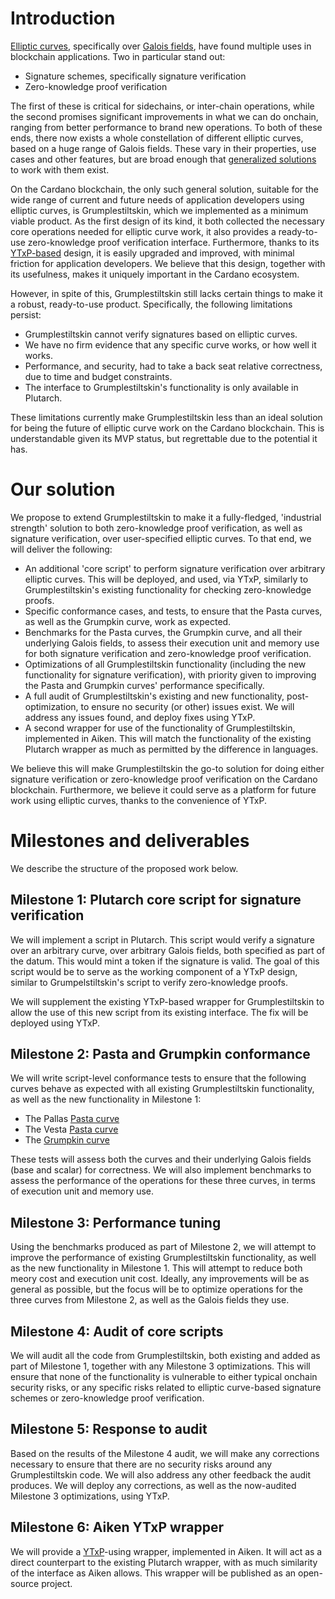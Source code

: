 # Introduction

[Elliptic curves][elliptic-curves], specifically over [Galois
fields][galois-field], have found multiple uses in blockchain applications. Two
in particular stand out:

* Signature schemes, specifically signature verification
* Zero-knowledge proof verification

The first of these is critical for sidechains, or inter-chain operations, while
the second promises significant improvements in what we can do onchain, ranging
from better performance to brand new operations. To both of these ends, there
now exists a whole constellation of different elliptic curves, based on a huge
range of Galois fields. These vary in their properties, use cases and other
features, but are broad enough that [generalized
solutions][elliptic-curve-solidity] to work with them exist.

On the Cardano blockchain, the only such general solution, suitable for the wide
range of current and future needs of application developers using elliptic
curves, is Grumplestiltskin, which we implemented as a minimum viable product.
As the first design of its kind, it both collected the necessary core operations
needed for elliptic curve work, it also provides a ready-to-use zero-knowledge
proof verification interface. Furthermore, thanks to its [YTxP-based][ytxp]
design, it is easily upgraded and improved, with minimal friction for
application developers. We believe that this design, together with its
usefulness, makes it uniquely important in the Cardano ecosystem.

However, in spite of this, Grumplestiltskin still lacks certain things to make
it a robust, ready-to-use product. Specifically, the following limitations
persist:

* Grumplestiltskin cannot verify signatures based on elliptic curves.
* We have no firm evidence that any specific curve works, or how well it works.
* Performance, and security, had to take a back seat relative correctness, due
  to time and budget constraints.
* The interface to Grumplestiltskin's functionality is only available in
  Plutarch.

These limitations currently make Grumplestiltskin less than an ideal solution
for being the future of elliptic curve work on the Cardano blockchain. This is
understandable given its MVP status, but regrettable due to the potential it
has.

# Our solution

We propose to extend Grumplestiltskin to make it a
fully-fledged, 'industrial strength' solution to both zero-knowledge proof
verification, as well as signature verification, over user-specified elliptic
curves. To that end, we will deliver the following:

* An additional 'core script' to perform signature verification over arbitrary
  elliptic curves. This will be deployed, and used, via YTxP, similarly to
  Grumplestiltskin's existing functionality for checking zero-knowledge proofs.
* Specific conformance cases, and tests, to ensure that the Pasta curves, as
  well as the Grumpkin curve, work as expected.
* Benchmarks for the Pasta curves, the Grumpkin curve, and all their underlying
  Galois fields, to assess their execution unit and memory use for both
  signature verification and zero-knowledge proof verification.
* Optimizations of all Grumplestiltskin functionality (including the new
  functionality for signature verification), with priority given to improving
  the Pasta and Grumpkin curves' performance specifically.
* A full audit of Grumplestiltskin's existing and new functionality,
  post-optimization, to ensure no security (or other) issues exist. We will
  address any issues found, and deploy fixes using YTxP.
* A second wrapper for use of the functionality of Grumplestiltskin, implemented
  in Aiken. This will match the functionality of the existing Plutarch wrapper
  as much as permitted by the difference in languages.

We believe this will make Grumplestiltskin the go-to solution for doing either
signature verification or zero-knowledge proof verification on the Cardano
blockchain. Furthermore, we believe it could serve as a platform for future work
using elliptic curves, thanks to the convenience of YTxP.

# Milestones and deliverables

We describe the structure of the proposed work below.

## Milestone 1: Plutarch core script for signature verification

We will implement a script in Plutarch. This script would verify a signature
over an arbitrary curve, over arbitrary Galois fields, both specified as part of
the datum. This would mint a token if the signature is valid. The goal of this
script would be to serve as the working component of a YTxP design, similar to
Grumpelstiltskin's script to verify zero-knowledge proofs.

We will supplement the existing YTxP-based wrapper for Grumplestiltskin to allow
the use of this new script from its existing interface. The fix will be deployed
using YTxP.

## Milestone 2: Pasta and Grumpkin conformance

We will write script-level conformance tests to ensure that the following curves
behave as expected with all existing Grumplestiltskin functionality, as well as
the new functionality in Milestone 1:

* The Pallas [Pasta curve][pasta-curves]
* The Vesta [Pasta curve][pasta-curves]
* The [Grumpkin curve][grumpkin-curve]

These tests will assess both the curves and their underlying Galois fields (base
and scalar) for correctness. We will also implement benchmarks to assess the
performance of the operations for these three curves, in terms of execution unit
and memory use.

## Milestone 3: Performance tuning

Using the benchmarks produced as part of Milestone 2, we will attempt to improve
the performance of existing Grumplestiltskin functionality, as well as the new
functionality in Milestone 1. This will attempt to reduce both meory cost and
execution unit cost. Ideally, any improvements will be as general as possible,
but the focus will be to optimize operations for the three curves from Milestone
2, as well as the Galois fields they use.

## Milestone 4: Audit of core scripts 

We will audit all the code from Grumplestiltskin, both existing and added as
part of Milestone 1, together with any Milestone 3 optimizations. This will
ensure that none of the functionality is vulnerable to either typical onchain
security risks, or any specific risks related to elliptic curve-based signature
schemes or zero-knowledge proof verification.

## Milestone 5: Response to audit

Based on the results of the Milestone 4 audit, we will make any corrections
necessary to ensure that there are no security risks around any Grumplestiltskin
code. We will also address any other feedback the audit produces. We will deploy
any corrections, as well as the now-audited Milestone 3 optimizations, using
YTxP.

## Milestone 6: Aiken YTxP wrapper

We will provide a [YTxP][ytxp]-using wrapper, implemented in Aiken. It will act
as a direct counterpart to the existing Plutarch wrapper, with as much
similarity of the interface as Aiken allows. This wrapper will be published as
an open-source project.

[ytxp]: https://www.mlabs.city/blog/an-introduction-to-the-concepts-behind-ytxp-architecture
[elliptic-curves]: https://en.wikipedia.org/wiki/Elliptic_curve
[galois-field]: https://en.wikipedia.org/wiki/Finite_field
[pasta-curves]: https://o1-labs.github.io/proof-systems/specs/pasta.html
[grumpkin-curve]: https://aztecprotocol.github.io/aztec-connect/primitives.html#2-grumpkin---a-curve-on-top-of-bn-254-for-snark-efficient-group-operations
[cip-49]: https://github.com/cardano-foundation/CIPs/tree/master/CIP-0049
[cip-58]: https://github.com/cardano-foundation/CIPs/tree/master/CIP-0058
[cip-101]: https://github.com/cardano-foundation/CIPs/tree/master/CIP-0101
[cip-121]: https://github.com/cardano-foundation/CIPs/tree/master/CIP-0121
[cip-122]: https://github.com/cardano-foundation/CIPs/tree/master/CIP-0122
[cip-123]: https://github.com/cardano-foundation/CIPs/tree/master/CIP-0123
[cip-133]: https://github.com/cardano-foundation/CIPs/tree/master/CIP-0133
[cip-381]: https://github.com/cardano-foundation/CIPs/tree/master/CIP-0381
[elliptic-curve-solidity]: https://github.com/witnet/elliptic-curve-solidity
